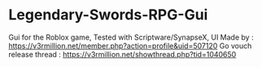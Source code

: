 # Legendary-Swords-RPG-Gui
Gui for the Roblox game,
Tested with Scriptware/SynapseX,
UI Made by : https://v3rmillion.net/member.php?action=profile&uid=507120
Go vouch release thread : https://v3rmillion.net/showthread.php?tid=1040650
